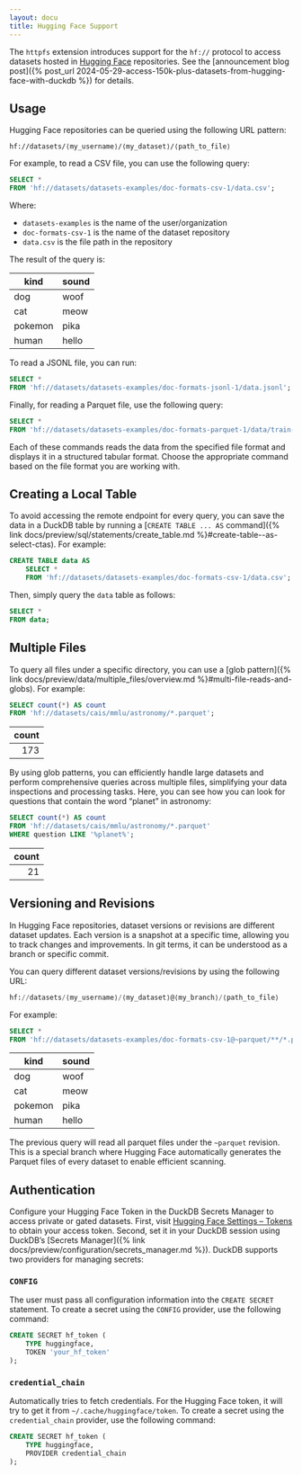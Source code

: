 ```yaml
---
layout: docu
title: Hugging Face Support
---
```


The `httpfs` extension introduces support for the `hf://` protocol to access datasets hosted in [Hugging Face](https://huggingface.co/) repositories.
See the [announcement blog post]({% post_url 2024-05-29-access-150k-plus-datasets-from-hugging-face-with-duckdb %}) for details.

## Usage

Hugging Face repositories can be queried using the following URL pattern:

```text
hf://datasets/⟨my_username⟩/⟨my_dataset⟩/⟨path_to_file⟩
```

For example, to read a CSV file, you can use the following query:

```sql
SELECT *
FROM 'hf://datasets/datasets-examples/doc-formats-csv-1/data.csv';
```

Where:

* `datasets-examples` is the name of the user/organization
* `doc-formats-csv-1` is the name of the dataset repository
* `data.csv` is the file path in the repository

The result of the query is:

|  kind   | sound |
|---------|-------|
| dog     | woof  |
| cat     | meow  |
| pokemon | pika  |
| human   | hello |

To read a JSONL file, you can run:

```sql
SELECT *
FROM 'hf://datasets/datasets-examples/doc-formats-jsonl-1/data.jsonl';
```

Finally, for reading a Parquet file, use the following query:

```sql
SELECT *
FROM 'hf://datasets/datasets-examples/doc-formats-parquet-1/data/train-00000-of-00001.parquet';
```

Each of these commands reads the data from the specified file format and displays it in a structured tabular format. Choose the appropriate command based on the file format you are working with.

## Creating a Local Table

To avoid accessing the remote endpoint for every query, you can save the data in a DuckDB table by running a [`CREATE TABLE ... AS` command]({% link docs/preview/sql/statements/create_table.md %}#create-table--as-select-ctas). For example:

```sql
CREATE TABLE data AS
    SELECT *
    FROM 'hf://datasets/datasets-examples/doc-formats-csv-1/data.csv';
```

Then, simply query the `data` table as follows:

```sql
SELECT *
FROM data;
```

## Multiple Files

To query all files under a specific directory, you can use a [glob pattern]({% link docs/preview/data/multiple_files/overview.md %}#multi-file-reads-and-globs). For example:

```sql
SELECT count(*) AS count
FROM 'hf://datasets/cais/mmlu/astronomy/*.parquet';
```

| count |
|------:|
| 173   |

By using glob patterns, you can efficiently handle large datasets and perform comprehensive queries across multiple files, simplifying your data inspections and processing tasks.
Here, you can see how you can look for questions that contain the word “planet” in astronomy:

```sql
SELECT count(*) AS count
FROM 'hf://datasets/cais/mmlu/astronomy/*.parquet'
WHERE question LIKE '%planet%';
```

| count |
|------:|
| 21    |

## Versioning and Revisions

In Hugging Face repositories, dataset versions or revisions are different dataset updates. Each version is a snapshot at a specific time, allowing you to track changes and improvements. In git terms, it can be understood as a branch or specific commit.

You can query different dataset versions/revisions by using the following URL:

```sql
hf://datasets/⟨my_username⟩/⟨my_dataset⟩@⟨my_branch⟩/⟨path_to_file⟩
```

For example:

```sql
SELECT *
FROM 'hf://datasets/datasets-examples/doc-formats-csv-1@~parquet/**/*.parquet';
```

|  kind   | sound |
|---------|-------|
| dog     | woof  |
| cat     | meow  |
| pokemon | pika  |
| human   | hello |

The previous query will read all parquet files under the `~parquet` revision. This is a special branch where Hugging Face automatically generates the Parquet files of every dataset to enable efficient scanning.

## Authentication

Configure your Hugging Face Token in the DuckDB Secrets Manager to access private or gated datasets.
First, visit [Hugging Face Settings – Tokens](https://huggingface.co/settings/tokens) to obtain your access token.
Second, set it in your DuckDB session using DuckDB’s [Secrets Manager]({% link docs/preview/configuration/secrets_manager.md %}). DuckDB supports two providers for managing secrets:

### `CONFIG`

The user must pass all configuration information into the `CREATE SECRET` statement. To create a secret using the `CONFIG` provider, use the following command:

```sql
CREATE SECRET hf_token (
    TYPE huggingface,
    TOKEN 'your_hf_token'
);
```

### `credential_chain`

Automatically tries to fetch credentials. For the Hugging Face token, it will try to get it from `~/.cache/huggingface/token`. To create a secret using the `credential_chain` provider, use the following command:

```sql
CREATE SECRET hf_token (
    TYPE huggingface,
    PROVIDER credential_chain
);
```
